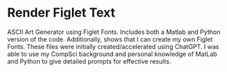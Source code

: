 # Render Figlet Text
ASCII Art Generator using Figlet Fonts.
Includes both a Matlab and Python version of the code.
Additionally, shows that I can create my own Figlet Fonts.
These files were initially created/accelerated using ChatGPT. I was able to use my CompSci background and personal knowledge of MatLab and Python to give detailed prompts for effective results.
